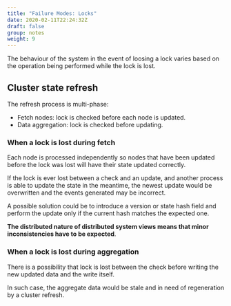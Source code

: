 ```yaml
---
title: "Failure Modes: Locks"
date: 2020-02-11T22:24:32Z
draft: false
group: notes
weight: 9
---
```


The behaviour of the system in the event of loosing a lock varies based on the operation
being performed while the lock is lost.


## Cluster state refresh
The refresh process is multi-phase:

  * Fetch nodes: lock is checked before each node is updated.
  * Data aggregation: lock is checked before updating.

### When a lock is lost during fetch
Each node is processed independently so nodes that have been updated before the lock was
lost will have their state updated correctly.

If the lock is ever lost between a check and an update, and another process is able to
update the state in the meantime, the newest update would be overwritten and the events
generated may be incorrect.

A possible solution could be to introduce a version or state hash field and perform
the update only if the current hash matches the expected one.

**The distributed nature of distributed system views means that minor
inconsistencies have to be expected**.

### When a lock is lost during aggregation
There is a possibility that lock is lost between the check before writing
the new updated data and the write itself.

In such case, the aggregate data would be stale and in need of regeneration by a cluster refresh.

